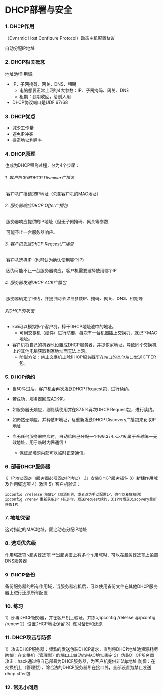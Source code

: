 # DHCP部署与安全

### 1. DHCP作用  

（Dynamic Host Configure Protocol）动态主机配置协议

自动分配IP地址  

### 2. DHCP相关概念  

地址池/作用域: 

- IP、子网掩码、网关、DNS、租期
  - 电脑想要正常上网的4大参数：IP、子网掩码、网关、DNS
  - 租期：到期收回，给别人用
- DHCP协议端口是UDP 67/68  

### 3. DHCP优点

- 减少工作量
- 避免IP冲突
- 提高地址利用率

### 4. DHCP原理

也成为DHCP租约过程，分为4个步骤：

###### 1. 客户机发送DHCP Discover广播包

​		客户机广播请求IP地址（包含客户机的MAC地址）

###### 2. 服务器响应DHCP Offer广播包  

​		服务器响应提供的IP地址（但无子网掩码、网关等参数） 

​		可能不止一台服务器响应。

###### 3. 客户机发送DHCP Request广播包  

​		客户机选择IP（也可认为确认使用哪个IP）  

​		因为可能不止一台服务器响应，客户机需要选择使用哪个IP

###### 4. 服务器发送DHCP ACK广播包  

​		服务器确定了租约，并提供网卡详细参数IP、掩码、网关、DNS、租期等

###### 对DHCP的攻击

- kali可以模拟多个客户机，榨干DHCP地址池中的地址。
  - 可用交换机（硬件）进行防御，每次有一台机器插上交换机，就记下MAC地址。
- 客户机将自己的机器也设置成DHCP服务器，并提供家地址，导致同个交换机上的其他电脑获取到家地址而无法上网。
  - 防御方法：禁止交换机上除DHCP服务器所在端口的其他端口发送OFFER包。

### 5. DHCP续约

- 当50%过后，客户机会再次发送DHCP Request包，进行续约。
- 若成功，服务器回应ACK包。

- 如服务器无响应，则继续使用并在87.5%再次DHCP Request包，进行续约。
- 如仍然无响应，并释放IP地址，及重新发送DHCP Discovery广播包来获取IP地址
- 当无任何服务器响应时，自动给自己分配一个169.254.x.x/16,属于全球统一无效地址，用于临时内网通信！  
  - 保证局域网内部可以临时正常通信。

### 6. 部署DHCP服务器

1）IP地址固定（服务器必须固定IP地址）
2）安装DHCP服务插件
3）新建作用域及作用域选项
4）激活
5）客户机验证：  

```
ipconfig /release 释放IP（取消租约，或者改为手动配置IP，也可以释放租约）
ipconfig /renew 重新获取IP（有IP时，发送request续约，无IP时发送Discovery重新获取IP）
```

### 7. 地址保留  

这对指定的MAC地址，固定动态分配IP地址  

### 8. 选项优先级  

作用域选项>服务器选项
**当服务器上有多个作用域时，可以在服务器选项上设置DNS服务器  

### 9. DHCP备份  

备份服务器的所有作用域，当服务器宕机后，可以使用备份文件在其他DHCP服务器上进行还原所有配置  

### 10. 练习  

1）部署DHCP服务器，并在客户机上验证，并练习ipconfig /release 与ipconfig /renew
2）设置DHCP地址保留
3）练习备份和还原  

### 11. DHCP攻击与防御  

1）攻击DHCP服务器：频繁的发送伪装DHCP请求，直到将DHCP地址池资源耗尽
防御：在交换机（管理型）的端口上做动态MAC地址绑定
2）伪装DHCP服务器攻击：hack通过将自己部署为DHCP服务器，为客户机提供非法ip地址
防御：在交换机上（管理型），除合法的DHCP服务器所在接口外，全部设置为禁止发送dhcp offer包  

### 12. 常见小问题  